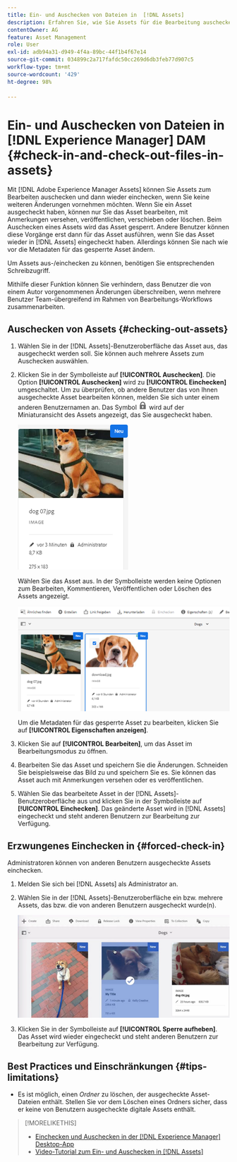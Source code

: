 ```yaml
---
title: Ein- und Auschecken von Dateien in  [!DNL Assets]
description: Erfahren Sie, wie Sie Assets für die Bearbeitung auschecken und nach Abschluss der Änderungen wieder einchecken können.
contentOwner: AG
feature: Asset Management
role: User
exl-id: adb94a31-d949-4f4a-89bc-44f1b4f67e14
source-git-commit: 034899c2a717fafdc50cc269d6db3feb77d907c5
workflow-type: tm+mt
source-wordcount: '429'
ht-degree: 98%

---
```


# Ein- und Auschecken von Dateien in [!DNL Experience Manager] DAM {#check-in-and-check-out-files-in-assets}

Mit [!DNL Adobe Experience Manager Assets] können Sie Assets zum Bearbeiten auschecken und dann wieder einchecken, wenn Sie keine weiteren Änderungen vornehmen möchten. Wenn Sie ein Asset ausgecheckt haben, können nur Sie das Asset bearbeiten, mit Anmerkungen versehen, veröffentlichen, verschieben oder löschen. Beim Auschecken eines Assets wird das Asset gesperrt. Andere Benutzer können diese Vorgänge erst dann für das Asset ausführen, wenn Sie das Asset wieder in [!DNL Assets] eingecheckt haben. Allerdings können Sie nach wie vor die Metadaten für das gesperrte Asset ändern.

Um Assets aus-/einchecken zu können, benötigen Sie entsprechenden Schreibzugriff.

Mithilfe dieser Funktion können Sie verhindern, dass Benutzer die von einem Autor vorgenommenen Änderungen überschreiben, wenn mehrere Benutzer Team-übergreifend im Rahmen von Bearbeitungs-Workflows zusammenarbeiten.

## Auschecken von Assets {#checking-out-assets}

1. Wählen Sie in der [!DNL Assets]-Benutzeroberfläche das Asset aus, das ausgecheckt werden soll. Sie können auch mehrere Assets zum Auschecken auswählen.

1. Klicken Sie in der Symbolleiste auf **[!UICONTROL Auschecken]**. Die Option **[!UICONTROL Auschecken]** wird zu **[!UICONTROL Einchecken]** umgeschaltet.
Um zu überprüfen, ob andere Benutzer das von Ihnen ausgecheckte Asset bearbeiten können, melden Sie sich unter einem anderen Benutzernamen an. Das Symbol ![Checkout-Sperrsymbol](assets/do-not-localize/checkout_lock.png) wird auf der Miniaturansicht des Assets angezeigt, das Sie ausgecheckt haben.

   ![Checkout-Symbol in der Kartenansicht](assets/checkout-icon-card-view.png)

   Wählen Sie das Asset aus. In der Symbolleiste werden keine Optionen zum Bearbeiten, Kommentieren, Veröffentlichen oder Löschen des Assets angezeigt.

   ![chlimage_1-472](assets/checkout-asset-toolbar-options.png)

   Um die Metadaten für das gesperrte Asset zu bearbeiten, klicken Sie auf **[!UICONTROL Eigenschaften anzeigen]**.

1. Klicken Sie auf **[!UICONTROL Bearbeiten]**, um das Asset im Bearbeitungsmodus zu öffnen.

1. Bearbeiten Sie das Asset und speichern Sie die Änderungen. Schneiden Sie beispielsweise das Bild zu und speichern Sie es. Sie können das Asset auch mit Anmerkungen versehen oder es veröffentlichen.

1. Wählen Sie das bearbeitete Asset in der [!DNL Assets]-Benutzeroberfläche aus und klicken Sie in der Symbolleiste auf **[!UICONTROL Einchecken]**. Das geänderte Asset wird in [!DNL Assets] eingecheckt und steht anderen Benutzern zur Bearbeitung zur Verfügung.

## Erzwungenes Einchecken in {#forced-check-in}

Administratoren können von anderen Benutzern ausgecheckte Assets einchecken.

1. Melden Sie sich bei [!DNL Assets] als Administrator an.
1. Wählen Sie in der [!DNL Assets]-Benutzeroberfläche ein bzw. mehrere Assets, das bzw. die von anderen Benutzern ausgecheckt wurde(n).

   ![chlimage_1-476](assets/chlimage_1-476.png)

1. Klicken Sie in der Symbolleiste auf **[!UICONTROL Sperre aufheben]**. Das Asset wird wieder eingecheckt und steht anderen Benutzern zur Bearbeitung zur Verfügung.

## Best Practices und Einschränkungen {#tips-limitations}

* Es ist möglich, einen *Ordner* zu löschen, der ausgecheckte Asset-Dateien enthält. Stellen Sie vor dem Löschen eines Ordners sicher, dass er keine von Benutzern ausgecheckte digitale Assets enthält.

>[!MORELIKETHIS]
>
>* [Einchecken und Auschecken in der [!DNL Experience Manager] Desktop-App](https://experienceleague.adobe.com/docs/experience-manager-desktop-app/using/using.html#how-app-works2)
>* [Video-Tutorial zum Ein- und Auschecken in  [!DNL Assets]](https://experienceleague.adobe.com/docs/experience-manager-learn/assets/collaboration/check-in-and-check-out.html?lang=de)

